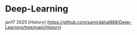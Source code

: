 # Deep-Learning
jan17 2025
[History] (https://github.com/samirdahal888/Deep-Learning/tree/main/History)
